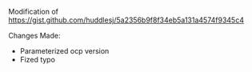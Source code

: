 Modification of https://gist.github.com/huddlesj/5a2356b9f8f34eb5a131a4574f9345c4

Changes Made:
- Parameterized ocp version
- Fized typo
